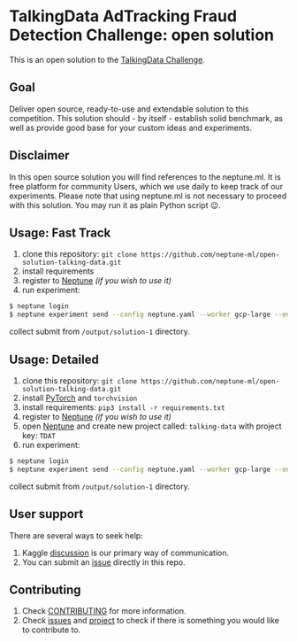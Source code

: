# TalkingData AdTracking Fraud Detection Challenge: open solution

This is an open solution to the [TalkingData Challenge](https://www.kaggle.com/c/talkingdata-adtracking-fraud-detection).

## Goal
Deliver open source, ready-to-use and extendable solution to this competition. This solution should - by itself - establish solid benchmark, as well as provide good base for your custom ideas and experiments.

## Disclaimer
In this open source solution you will find references to the neptune.ml. It is free platform for community Users, which we use daily to keep track of our experiments. Please note that using neptune.ml is not necessary to proceed with this solution. You may run it as plain Python script :wink:.

## Usage: Fast Track
1. clone this repository: `git clone https://github.com/neptune-ml/open-solution-talking-data.git`
1. install requirements
1. register to [Neptune](https://neptune.ml/ 'machine learning lab') *(if you wish to use it)*
1. run experiment:
```bash
$ neptune login
$ neptune experiment send --config neptune.yaml --worker gcp-large --environment base-cpu-py3 main.py train_evaluate_predict --pipeline_name solution_1
```
collect submit from `/output/solution-1` directory.

## Usage: Detailed
1. clone this repository: `git clone https://github.com/neptune-ml/open-solution-talking-data.git`
1. install [PyTorch](http://pytorch.org/) and `torchvision`
1. install requirements: `pip3 install -r requirements.txt`
1. register to [Neptune](https://neptune.ml/ 'machine learning lab') *(if you wish to use it)*
1. open [Neptune](https://neptune.ml/ 'machine learning lab') and create new project called: `talking-data` with project key: `TDAT`
1. run experiment:
```bash
$ neptune login
$ neptune experiment send --config neptune.yaml --worker gcp-large --environment base-cpu-py3 main.py train_evaluate_predict --pipeline_name solution_1
```
collect submit from `/output/solution-1` directory.

## User support
There are several ways to seek help:
1. Kaggle [discussion](https://www.kaggle.com/c/talkingdata-adtracking-fraud-detection/discussion) is our primary way of communication.
1. You can submit an [issue](https://github.com/neptune-ml/open-solution-talking-data/issues) directly in this repo.

## Contributing
1. Check [CONTRIBUTING](CONTRIBUTING.md) for more information.
1. Check [issues](https://github.com/neptune-ml/open-solution-talking-data/issues) and [project](https://github.com/neptune-ml/open-solution-talking-data/projects/1) to check if there is something you would like to contribute to.
